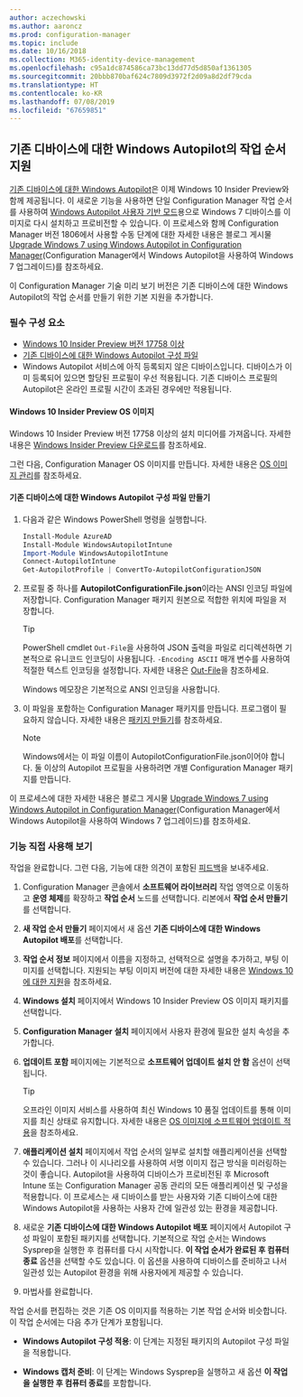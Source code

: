 ```yaml
---
author: aczechowski
ms.author: aaroncz
ms.prod: configuration-manager
ms.topic: include
ms.date: 10/16/2018
ms.collection: M365-identity-device-management
ms.openlocfilehash: c95a1dc874586ca73bc13dd77d5d850af1361305
ms.sourcegitcommit: 20bbb870baf624c7809d3972f2d09a8d2df79cda
ms.translationtype: HT
ms.contentlocale: ko-KR
ms.lasthandoff: 07/08/2019
ms.locfileid: "67659851"
---
```

## <a name="bkmk_autopilot"></a> 기존 디바이스에 대한 Windows Autopilot의 작업 순서 지원
<!--1358333-->

[기존 디바이스에 대한 Windows Autopilot](https://techcommunity.microsoft.com/t5/Windows-IT-Pro-Blog/New-Windows-Autopilot-capabilities-and-expanded-partner-support/ba-p/260430)은 이제 Windows 10 Insider Preview와 함께 제공됩니다. 이 새로운 기능을 사용하면 단일 Configuration Manager 작업 순서를 사용하여 [Windows Autopilot 사용자 기반 모드](https://docs.microsoft.com/windows/deployment/windows-autopilot/user-driven)용으로 Windows 7 디바이스를 이미지로 다시 설치하고 프로비전할 수 있습니다. 이 프로세스와 함께 Configuration Manager 버전 1806에서 사용할 수동 단계에 대한 자세한 내용은 블로그 게시물 [Upgrade Windows 7 using Windows Autopilot in Configuration Manager](https://techcommunity.microsoft.com/t5/Windows-IT-Pro-Blog/Upgrade-Windows-7-using-Windows-Autopilot-in-Configuration/ba-p/267747)(Configuration Manager에서 Windows Autopilot을 사용하여 Windows 7 업그레이드)를 참조하세요. 

이 Configuration Manager 기술 미리 보기 버전은 기존 디바이스에 대한 Windows Autopilot의 작업 순서를 만들기 위한 기본 지원을 추가합니다. 


### <a name="prerequisites"></a>필수 구성 요소

- [Windows 10 Insider Preview 버전 17758 이상](#bkmk_autopilot-image)  
- [기존 디바이스에 대한 Windows Autopilot 구성 파일](#bkmk_autopilot-json)  
- Windows Autopilot 서비스에 아직 등록되지 않은 디바이스입니다. 디바이스가 이미 등록되어 있으면 할당된 프로필이 우선 적용됩니다. 기존 디바이스 프로필의 Autopilot은 온라인 프로필 시간이 초과된 경우에만 적용됩니다.


#### <a name="bkmk_autopilot-image"></a> Windows 10 Insider Preview OS 이미지
Windows 10 Insider Preview 버전 17758 이상의 설치 미디어를 가져옵니다. 자세한 내용은 [Windows Insider Preview 다운로드](https://www.microsoft.com/software-download/windowsinsiderpreviewadvanced)를 참조하세요.  

그런 다음, Configuration Manager OS 이미지를 만듭니다. 자세한 내용은 [OS 이미지 관리](/sccm/osd/get-started/manage-operating-system-images)를 참조하세요.

#### <a name="bkmk_autopilot-json"></a> 기존 디바이스에 대한 Windows Autopilot 구성 파일 만들기
1. 다음과 같은 Windows PowerShell 명령을 실행합니다.  

    ``` PowerShell  
    Install-Module AzureAD
    Install-Module WindowsAutopilotIntune 
    Import-Module WindowsAutopilotIntune 
    Connect-AutopilotIntune 
    Get-AutopilotProfile | ConvertTo-AutopilotConfigurationJSON 
    ```  

2. 프로필 중 하나를 **AutopilotConfigurationFile.json**이라는 ANSI 인코딩 파일에 저장합니다. Configuration Manager 패키지 원본으로 적합한 위치에 파일을 저장합니다.  

    > [!Tip]  
    > PowerShell cmdlet `Out-File`을 사용하여 JSON 출력을 파일로 리디렉션하면 기본적으로 유니코드 인코딩이 사용됩니다. `-Encoding ASCII` 매개 변수를 사용하여 적절한 텍스트 인코딩을 설정합니다. 자세한 내용은 [Out-File](/powershell/module/microsoft.powershell.utility/out-file#parameters)을 참조하세요.  
    > 
    > Windows 메모장은 기본적으로 ANSI 인코딩을 사용합니다.  

3. 이 파일을 포함하는 Configuration Manager 패키지를 만듭니다. 프로그램이 필요하지 않습니다. 자세한 내용은 [패키지 만들기](/sccm/apps/deploy-use/packages-and-programs#create-a-package-and-program)를 참조하세요.  

    > [!NOTE]  
    > Windows에서는 이 파일 이름이 AutopilotConfigurationFile.json이어야 합니다. 둘 이상의 Autopilot 프로필을 사용하려면 개별 Configuration Manager 패키지를 만듭니다.  

이 프로세스에 대한 자세한 내용은 블로그 게시물 [Upgrade Windows 7 using Windows Autopilot in Configuration Manager](https://techcommunity.microsoft.com/t5/Windows-IT-Pro-Blog/Upgrade-Windows-7-using-Windows-Autopilot-in-Configuration/ba-p/267747)(Configuration Manager에서 Windows Autopilot을 사용하여 Windows 7 업그레이드)를 참조하세요.


### <a name="try-it-out"></a>기능 직접 사용해 보기

작업을 완료합니다. 그런 다음, 기능에 대한 의견이 포함된 [피드백](/sccm/core/understand/find-help#product-feedback)을 보내주세요.

1. Configuration Manager 콘솔에서 **소프트웨어 라이브러리** 작업 영역으로 이동하고 **운영 체제**를 확장하고 **작업 순서** 노드를 선택합니다. 리본에서 **작업 순서 만들기**를 선택합니다.  

2. **새 작업 순서 만들기** 페이지에서 새 옵션 **기존 디바이스에 대한 Windows Autopilot 배포**를 선택합니다.  

3. **작업 순서 정보** 페이지에서 이름을 지정하고, 선택적으로 설명을 추가하고, 부팅 이미지를 선택합니다. 지원되는 부팅 이미지 버전에 대한 자세한 내용은 [Windows 10에 대한 지원](/sccm/core/plan-design/configs/support-for-windows-10#windows-10-adk)을 참조하세요.  

4. **Windows 설치** 페이지에서 Windows 10 Insider Preview OS 이미지 패키지를 선택합니다.  

5. **Configuration Manager 설치** 페이지에서 사용자 환경에 필요한 설치 속성을 추가합니다.  

6. **업데이트 포함** 페이지에는 기본적으로 **소프트웨어 업데이트 설치 안 함** 옵션이 선택됩니다.  

    > [!Tip]  
    > 오프라인 이미지 서비스를 사용하여 최신 Windows 10 품질 업데이트를 통해 이미지를 최신 상태로 유지합니다. 자세한 내용은 [OS 이미지에 소프트웨어 업데이트 적용](/sccm/osd/get-started/manage-operating-system-images#BKMK_OSImagesApplyUpdates)을 참조하세요.  

7. **애플리케이션 설치** 페이지에서 작업 순서의 일부로 설치할 애플리케이션을 선택할 수 있습니다. 그러나 이 시나리오를 사용하여 서명 이미지 접근 방식을 미러링하는 것이 좋습니다. Autopilot을 사용하여 디바이스가 프로비전된 후 Microsoft Intune 또는 Configuration Manager 공동 관리의 모든 애플리케이션 및 구성을 적용합니다. 이 프로세스는 새 디바이스를 받는 사용자와 기존 디바이스에 대한 Windows Autopilot을 사용하는 사용자 간에 일관성 있는 환경을 제공합니다.  

8. 새로운 **기존 디바이스에 대한 Windows Autopilot 배포** 페이지에서 Autopilot 구성 파일이 포함된 패키지를 선택합니다. 기본적으로 작업 순서는 Windows Sysprep을 실행한 후 컴퓨터를 다시 시작합니다. **이 작업 순서가 완료된 후 컴퓨터 종료** 옵션을 선택할 수도 있습니다. 이 옵션을 사용하여 디바이스를 준비하고 나서 일관성 있는 Autopilot 환경을 위해 사용자에게 제공할 수 있습니다.  

9. 마법사를 완료합니다.  

작업 순서를 편집하는 것은 기존 OS 이미지를 적용하는 기본 작업 순서와 비슷합니다. 이 작업 순서에는 다음 추가 단계가 포함됩니다.  

- **Windows Autopilot 구성 적용**: 이 단계는 지정된 패키지의 Autopilot 구성 파일을 적용합니다.  

- **Windows 캡처 준비**: 이 단계는 Windows Sysprep을 실행하고 새 옵션 **이 작업을 실행한 후 컴퓨터 종료**를 포함합니다.  


